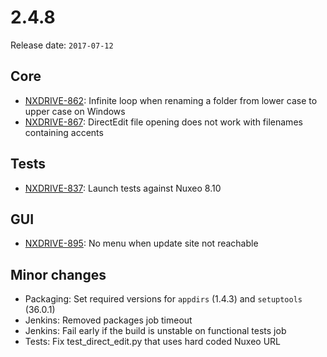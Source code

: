 # 2.4.8

Release date: `2017-07-12`

## Core

- [NXDRIVE-862](https://jira.nuxeo.com/browse/NXDRIVE-862): Infinite loop when renaming a folder from lower case to upper case on Windows
- [NXDRIVE-867](https://jira.nuxeo.com/browse/NXDRIVE-867): DirectEdit file opening does not work with filenames containing accents

## Tests

- [NXDRIVE-837](https://jira.nuxeo.com/browse/NXDRIVE-837): Launch tests against Nuxeo 8.10

## GUI

- [NXDRIVE-895](https://jira.nuxeo.com/browse/NXDRIVE-895): No menu when update site not reachable

## Minor changes

- Packaging: Set required versions for `appdirs` (1.4.3) and `setuptools` (36.0.1)
- Jenkins: Removed packages job timeout
- Jenkins: Fail early if the build is unstable on functional tests job
- Tests: Fix test_direct_edit.py that uses hard coded Nuxeo URL
